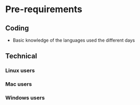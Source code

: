 # Pre-requirements

## Coding

- Basic knowledge of the languages used the different days



## Technical

### Linux users

### Mac users

### Windows users
